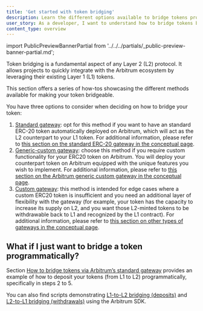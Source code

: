 ```yaml
---
title: 'Get started with token bridging'
description: Learn the different options available to bridge tokens programmatically
user_story: As a developer, I want to understand how to bridge tokens between Ethereum and Arbitrum.
content_type: overview
---
```


import PublicPreviewBannerPartial from '../../../partials/_public-preview-banner-partial.md';

<PublicPreviewBannerPartial />

Token bridging is a fundamental aspect of any Layer 2 (L2) protocol. It allows projects to quickly integrate with the Arbitrum ecosystem by leveraging their existing Layer 1 (L1) tokens.

This section offers a series of how-tos showcasing the different methods available for making your token bridgeable.

You have three options to consider when deciding on how to bridge your token:

1. [Standard gateway](/build-decentralized-apps/token-bridging/bridge-tokens-programmatically/how-to-bridge-tokens-standard): opt for this method if you want to have an standard ERC-20 token automatically deployed on Arbitrum, which will act as the L2 counterpart to your L1 token. For additional information, please refer to [this section on the standard ERC-20 gateway in the conceptual page](/build-decentralized-apps/token-bridging/token-bridge-erc20#default-standard-bridging).
2. [Generic-custom gateway](/build-decentralized-apps/token-bridging/bridge-tokens-programmatically/how-to-bridge-tokens-generic-custom): choose this method if you require custom functionality for your ERC20 token on Arbitrum. You will deploy your counterpart token on Arbitrum equipped with the unique features you wish to implement. For additional information, please refer to [this section on the Arbitrum generic custom gateway in the conceptual page](/build-decentralized-apps/token-bridging/token-bridge-erc20#the-arbitrum-generic-custom-gateway).
3. [Custom gateway](/build-decentralized-apps/token-bridging/bridge-tokens-programmatically/how-to-bridge-tokens-custom-gateway): this method is intended for edge cases where a custom ERC20 token is insufficient and you need an additional layer of flexibility with the gateway (for example, your token has the capacity to increase its supply on L2, and you want those L2-minted tokens to be withdrawable back to L1 and recognized by the L1 contract). For additional information, please refer to [this section on other types of gateways in the conceptual page](/build-decentralized-apps/token-bridging/token-bridge-erc20#other-flavors-of-gateways).

## What if I just want to bridge a token programmatically?

Section [How to bridge tokens via Arbitrum’s standard gateway](/build-decentralized-apps/token-bridging/bridge-tokens-programmatically/how-to-bridge-tokens-standard) provides an example of how to deposit your tokens (from L1 to L2) programmatically, specifically in steps 2 to 5.

You can also find scripts demonstrating [L1-to-L2 bridging (deposits)](https://github.com/OffchainLabs/arbitrum-tutorials/tree/master/packages/token-deposit) and [L2-to-L1 bridging (withdrawals)](https://github.com/OffchainLabs/arbitrum-tutorials/tree/master/packages/token-withdraw) using the Arbitrum SDK.
